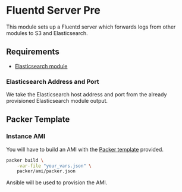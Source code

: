 # Fluentd Server Pre

This module sets up a Fluentd server which forwards logs from other modules to S3 and
Elasticsearch.

## Requirements

- [Elasticsearch module](../elasticsearch)

### Elasticsearch Address and Port

We take the Elasticsearch host address and port from the already provisioned Elasticsearch
module output.

## Packer Template

### Instance AMI

You will have to build an AMI with the [Packer template](packer/packer.json) provided.

```bash
packer build \
    -var-file "your_vars.json" \
    packer/ami/packer.json
```

Ansible will be used to provision the AMI.
